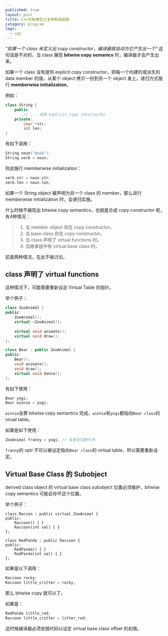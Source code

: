 ```yaml
---
published: true
layout: post
title: C++对象模型之复制构造函数
category: program
tags: 
  - cpp
---
```



*“如果一个 class 未定义出 copy constructor，编译器就自动为它产生出一个”* 这句话是不对的，当 class 展现 **bitwise copy semanics** 时，编译器才会产生出来。

<!--more-->

如果一个 class 没有提供 explicit copy constructor，把每一个内建的或派生的 data member 的值，从某个 object 拷贝一份到另一个 object 身上，递归方式施行 **memberwise initialization**。

例如：

```cpp
class String {
    public:
        // ... 没有 explicit copy constructor
    private:
        char *str;
        int len;
}
```

有如下调用：

```cpp
String noun("book");
String verb = noun;
```

则会施行 memberwise initialization：

```cpp
verb.str = noun.str;
verb.len = noun.len;
```
如果一个 String object 被声明为另一个 class 的 member，那么进行 memberwise initialization 时，会递归实施。

什么时候不展现出 bitwise copy semantics，也就是合成 copy constructor 呢，有4种情况：

 > 1. 当 member object 存在 copy constructor。
 > 2. 当 base class 存在 copy constructor。
 > 3. 当 class 声明了 virtual functions 时。
 > 4. 当继承链中有 virtual base class 时。
 
 前面两种情况，在此不做讨论。
 
## class 声明了 virtual functions

这种情况下，可能需要重新设定 Virtual Table 的指针。

举个例子：

```cpp
class ZooAnimal {
public:
    ZooAnimal();
    virtual ~ZooAnimal();
    
    virtual void animate();
    virtual void draw();
};

class Bear : public ZooAnimal {
public:
    Bear();
    void animate();
    void draw();
    virtual void dance();
};
```

有如下使用：

```cpp
Bear yogi;
Bear winnie = yogi;
```

`winnie`会靠 bitwise copy semantics 完成，`winnie`和`yogi`都指向`Bear class`的 virual table。

如果是如下使用：

```cpp
ZooAnimal franny = yogi; // 会发生切割行为
```

`franny`的 vptr 不可以被设定指向`Bear class`的 virtual table，所以需要重新设定。

## Virtual Base Class 的 Subobject

derived class object 的 virtual base class subobject 位置必须维护，bitwise copy semantics 可能会存坏这个位置。

举个例子：

```
class Raccon : public virtual ZooAnimal {
public:
    Raccoon() { }
    Raccoon(int val) { }
};

class RedPanda : public Raccoon {
public:
    RedPanda() { }
    RedPanda(int val) { }
};
```

如果是以下调用：

```cpp
Raccoon rocky;
Raccoon little_critter = rocky;
```

那么 bitwise copy 就可以了。

如果是：

```cpp
RedPanda little_red;
Raccoon little_critter = litter_red;
```

这时候编译器必须安插代码以设定 virtual base class offset 的初值。
